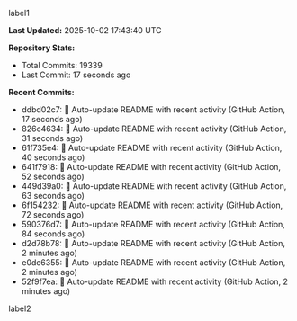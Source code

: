 
label1 
<!-- ACTIVITY_START -->
**Last Updated:** 2025-10-02 17:43:40 UTC

**Repository Stats:**
- Total Commits: 19339
- Last Commit: 17 seconds ago

**Recent Commits:**
- ddbd02c7: 🤖 Auto-update README with recent activity (GitHub Action, 17 seconds ago)
- 826c4634: 🤖 Auto-update README with recent activity (GitHub Action, 31 seconds ago)
- 61f735e4: 🤖 Auto-update README with recent activity (GitHub Action, 40 seconds ago)
- 641f7918: 🤖 Auto-update README with recent activity (GitHub Action, 52 seconds ago)
- 449d39a0: 🤖 Auto-update README with recent activity (GitHub Action, 63 seconds ago)
- 6f154232: 🤖 Auto-update README with recent activity (GitHub Action, 72 seconds ago)
- 590376d7: 🤖 Auto-update README with recent activity (GitHub Action, 84 seconds ago)
- d2d78b78: 🤖 Auto-update README with recent activity (GitHub Action, 2 minutes ago)
- e0dc6355: 🤖 Auto-update README with recent activity (GitHub Action, 2 minutes ago)
- 52f9f7ea: 🤖 Auto-update README with recent activity (GitHub Action, 2 minutes ago)
<!-- ACTIVITY_END -->

label2
